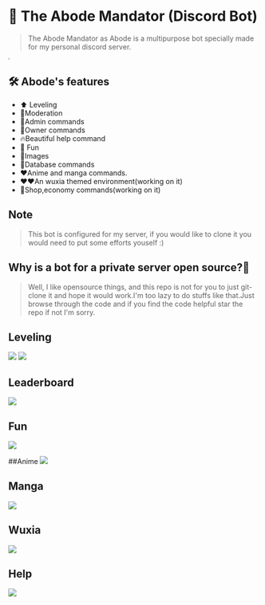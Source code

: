 
# 🤖 The Abode Mandator (Discord Bot)
>The Abode Mandator as Abode is a multipurpose bot specially made for my personal discord server.

<img src = "https://i.ibb.co/Z6SkT30/Abode.png" style="zoom:20%;">

## 🛠️ Abode's features
- ⬆️ Leveling
- 🔨Moderation 
- 🔨Admin commands
- 🔨Owner commands
- 🔥Beautiful help command 
- 🏀 Fun 
- 🌆Images 
- 💪Database commands
- ❤️Anime and manga commands.
- ❤️❤️An wuxia themed environment(working on it)
- 🛒Shop,economy commands(working on it)

## Note 
>This bot is configured for my server, if you would like to clone it you would need to put some efforts youself :)

## Why is a bot for a private server open source?🤨
>Well, I like opensource things, and this repo is not for you to just git-clone it and hope it would work.I'm too lazy to do stuffs like that.Just browse through the code and if you find the code helpful star the repo if not I'm sorry. 

## Leveling
<img src = "./resources/leveling.png">
<img src = "./resources/wuxia_2.png">

## Leaderboard
<img src = "./resources/lb.png">

## Fun 
<img src = "./resources/fun.png">

##Anime
<img src = "./resources/anime.png">

## Manga
<img src = "./resources/manga.png">

## Wuxia
<img src = "./resources/wuxia.png">

## Help
<img src = "./resources/help.png">
